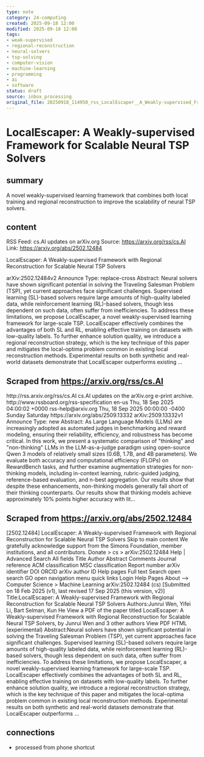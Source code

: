 ```yaml
---
type: note
category: 24-computing
created: 2025-09-18 12:00
modified: 2025-09-18 12:00
tags:
- weak-supervised
- regional-reconstruction
- neural-solvers
- tsp-solving
- computer-vision
- machine-learning
- programming
- ai
- software
status: draft
source: inbox_processing
original_file: 20250918_114950_rss_LocalEscaper__A_Weakly-supervised_Framework_with_R.txt
---
```



# LocalEscaper: A Weakly-supervised Framework for Scalable Neural TSP Solvers

## summary
A novel weakly-supervised learning framework that combines both local training and regional reconstruction to improve the scalability of neural TSP solvers.

## content
RSS Feed: cs.AI updates on arXiv.org
Source: https://arxiv.org/rss/cs.AI
Link: https://arxiv.org/abs/2502.12484

LocalEscaper: A Weakly-supervised Framework with Regional Reconstruction for Scalable Neural TSP Solvers

arXiv:2502.12484v2 Announce Type: replace-cross Abstract: Neural solvers have shown significant potential in solving the Traveling Salesman Problem (TSP), yet current approaches face significant challenges. Supervised learning (SL)-based solvers require large amounts of high-quality labeled data, while reinforcement learning (RL)-based solvers, though less dependent on such data, often suffer from inefficiencies. To address these limitations, we propose LocalEscaper, a novel weakly-supervised learning framework for large-scale TSP. LocalEscaper effectively combines the advantages of both SL and RL, enabling effective training on datasets with low-quality labels. To further enhance solution quality, we introduce a regional reconstruction strategy, which is the key technique of this paper and mitigates the local-optima problem common in existing local reconstruction methods. Experimental results on both synthetic and real-world datasets demonstrate that LocalEscaper outperforms existing ...

## Scraped from https://arxiv.org/rss/cs.AI
<?xml version='1.0' encoding='UTF-8'?>
<rss xmlns:arxiv="http://arxiv.org/schemas/atom" xmlns:dc="http://purl.org/dc/elements/1.1/" xmlns:atom="http://www.w3.org/2005/Atom" xmlns:content="http://purl.org/rss/1.0/modules/content/" version="2.0">
  <channel>
    <title>cs.AI updates on arXiv.org</title>
    <link>http://rss.arxiv.org/rss/cs.AI</link>
    <description>cs.AI updates on the arXiv.org e-print archive.</description>
    <atom:link href="http://rss.arxiv.org/rss/cs.AI" rel="self" type="application/rss+xml"/>
    <docs>http://www.rssboard.org/rss-specification</docs>
    <language>en-us</language>
    <lastBuildDate>Thu, 18 Sep 2025 04:00:02 +0000</lastBuildDate>
    <managingEditor>rss-help@arxiv.org</managingEditor>
    <pubDate>Thu, 18 Sep 2025 00:00:00 -0400</pubDate>
    <skipDays>
      <day>Sunday</day>
      <day>Saturday</day>
    </skipDays>
    <item>
      <title>Explicit Reasoning Makes Better Judges: A Systematic Study on Accuracy, Efficiency, and Robustness</title>
      <link>https://arxiv.org/abs/2509.13332</link>
      <description>arXiv:2509.13332v1 Announce Type: new 
Abstract: As Large Language Models (LLMs) are increasingly adopted as automated judges in benchmarking and reward modeling, ensuring their reliability, efficiency, and robustness has become critical. In this work, we present a systematic comparison of "thinking" and "non-thinking" LLMs in the LLM-as-a-judge paradigm using open-source Qwen 3 models of relatively small sizes (0.6B, 1.7B, and 4B parameters). We evaluate both accuracy and computational efficiency (FLOPs) on RewardBench tasks, and further examine augmentation strategies for non-thinking models, including in-context learning, rubric-guided judging, reference-based evaluation, and n-best aggregation. Our results show that despite these enhancements, non-thinking models generally fall short of their thinking counterparts. Our results show that thinking models achieve approximately 10% points higher accuracy with lit...


## Scraped from https://arxiv.org/abs/2502.12484
[2502.12484] LocalEscaper: A Weakly-supervised Framework with Regional Reconstruction for Scalable Neural TSP Solvers Skip to main content We gratefully acknowledge support from the Simons Foundation, member institutions, and all contributors. Donate &gt; cs &gt; arXiv:2502.12484 Help | Advanced Search All fields Title Author Abstract Comments Journal reference ACM classification MSC classification Report number arXiv identifier DOI ORCID arXiv author ID Help pages Full text Search open search GO open navigation menu quick links Login Help Pages About --> Computer Science > Machine Learning arXiv:2502.12484 (cs) [Submitted on 18 Feb 2025 (v1), last revised 17 Sep 2025 (this version, v2)] Title:LocalEscaper: A Weakly-supervised Framework with Regional Reconstruction for Scalable Neural TSP Solvers Authors:Junrui Wen, Yifei Li, Bart Selman, Kun He View a PDF of the paper titled LocalEscaper: A Weakly-supervised Framework with Regional Reconstruction for Scalable Neural TSP Solvers, by Junrui Wen and 3 other authors View PDF HTML (experimental) Abstract:Neural solvers have shown significant potential in solving the Traveling Salesman Problem (TSP), yet current approaches face significant challenges. Supervised learning (SL)-based solvers require large amounts of high-quality labeled data, while reinforcement learning (RL)-based solvers, though less dependent on such data, often suffer from inefficiencies. To address these limitations, we propose LocalEscaper, a novel weakly-supervised learning framework for large-scale TSP. LocalEscaper effectively combines the advantages of both SL and RL, enabling effective training on datasets with low-quality labels. To further enhance solution quality, we introduce a regional reconstruction strategy, which is the key technique of this paper and mitigates the local-optima problem common in existing local reconstruction methods. Experimental results on both synthetic and real-world datasets demonstrate that LocalEscaper outperforms ...


## connections
- processed from phone shortcut
